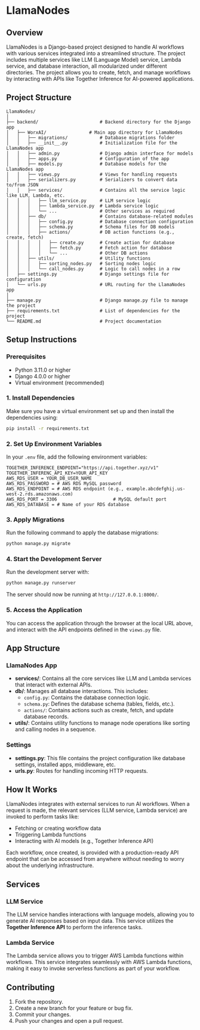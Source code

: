 # LlamaNodes

## Overview

LlamaNodes is a Django-based project designed to handle AI workflows with various services integrated into a streamlined structure. The project includes multiple services like LLM (Language Model) service, Lambda service, and database interaction, all modularized under different directories. The project allows you to create, fetch, and manage workflows by interacting with APIs like Together Inference for AI-powered applications.

## Project Structure

```
LlamaNodes/
│
├── backend/                       # Backend directory for the Django app
│   ├── WorxAI/                # Main app directory for LlamaNodes
│   │   ├── migrations/            # Database migrations folder
│   │   ├── __init__.py            # Initialization file for the LlamaNodes app
│   │   ├── admin.py               # Django admin interface for models
│   │   ├── apps.py                # Configuration of the app
│   │   ├── models.py              # Database models for the LlamaNodes app
│   │   ├── views.py               # Views for handling requests
│   │   ├── serializers.py         # Serializers to convert data to/from JSON
│   │   ├── services/              # Contains all the service logic like LLM, Lambda, etc.
│   │   │   ├── llm_service.py     # LLM service logic
│   │   │   ├── lambda_service.py  # Lambda service logic
│   │   │   └── ...                # Other services as required
│   │   ├── db/                    # Contains database-related modules
│   │   │   ├── config.py          # Database connection configuration
│   │   │   ├── schema.py          # Schema files for DB models
│   │   │   ├── actions/           # DB action functions (e.g., create, fetch)
│   │   │   │   ├── create.py      # Create action for database
│   │   │   │   ├── fetch.py       # Fetch action for database
│   │   │   │   └── ...            # Other DB actions
│   │   ├── utils/                 # Utility functions
│   │   │   ├── sorting_nodes.py   # Sorting nodes logic
│   │   │   └── call_nodes.py      # Logic to call nodes in a row
│   ├── settings.py                # Django settings file for configuration
│   └── urls.py                    # URL routing for the LlamaNodes app
│
├── manage.py                      # Django manage.py file to manage the project
├── requirements.txt               # List of dependencies for the project
└── README.md                      # Project documentation
```

## Setup Instructions

### Prerequisites

- Python 3.11.0 or higher
- Django 4.0.0 or higher
- Virtual environment (recommended)

### 1. Install Dependencies

Make sure you have a virtual environment set up and then install the dependencies using:

```bash
pip install -r requirements.txt
```

### 2. Set Up Environment Variables

In your `.env` file, add the following environment variables:

```
TOGETHER_INFERENCE_ENDPOINT="https://api.together.xyz/v1"
TOGETHER_INFERENC_API_KEY=YOUR_API_KEY
AWS_RDS_USER = YOUR_DB_USER_NAME
AWS_RDS_PASSWORD = # AWS RDS MySQL password
AWS_RDS_ENDPOINT = # AWS RDS endpoint (e.g., example.abcdefghij.us-west-2.rds.amazonaws.com)
AWS_RDS_PORT = 3306                     # MySQL default port
AWS_RDS_DATABASE = # Name of your RDS database
```

### 3. Apply Migrations

Run the following command to apply the database migrations:

```bash
python manage.py migrate
```

### 4. Start the Development Server

Run the development server with:

```bash
python manage.py runserver
```

The server should now be running at `http://127.0.0.1:8000/`.

### 5. Access the Application

You can access the application through the browser at the local URL above, and interact with the API endpoints defined in the `views.py` file.

## App Structure

### LlamaNodes App

- **services/**: Contains all the core services like LLM and Lambda services that interact with external APIs.
- **db/**: Manages all database interactions. This includes:
  - `config.py`: Contains the database connection logic.
  - `schema.py`: Defines the database schema (tables, fields, etc.).
  - `actions/`: Contains actions such as create, fetch, and update database records.
- **utils/**: Contains utility functions to manage node operations like sorting and calling nodes in a sequence.

### Settings

- **settings.py**: This file contains the project configuration like database settings, installed apps, middleware, etc.
- **urls.py**: Routes for handling incoming HTTP requests.

## How It Works

LlamaNodes integrates with external services to run AI workflows. When a request is made, the relevant services (LLM service, Lambda service) are invoked to perform tasks like:
- Fetching or creating workflow data
- Triggering Lambda functions
- Interacting with AI models (e.g., Together Inference API)

Each workflow, once created, is provided with a production-ready API endpoint that can be accessed from anywhere without needing to worry about the underlying infrastructure.

## Services

### LLM Service

The LLM service handles interactions with language models, allowing you to generate AI responses based on input data. This service utilizes the **Together Inference API** to perform the inference tasks.

### Lambda Service

The Lambda service allows you to trigger AWS Lambda functions within workflows. This service integrates seamlessly with AWS Lambda functions, making it easy to invoke serverless functions as part of your workflow.

## Contributing

1. Fork the repository.
2. Create a new branch for your feature or bug fix.
3. Commit your changes.
4. Push your changes and open a pull request.
